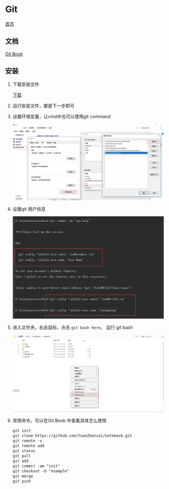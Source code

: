 # Git

[首页](https://git-scm.com/)

## 文档

[Git Book](https://git-scm.com/book/zh/v2)

## 安装

1.  下载安装文件

    [下载](https://git-scm.com/downloads)

2.  运行安装文件，都是下一步即可

3.  设置环境变量，让cmd中也可以使用git command

    ![3.png](3.png)
     
4.  设置git 用户信息

    ![4.png](4.png)

5.  进入文件夹，右击鼠标，点击 `git bash here`， 运行 git bash
    
    ![5.png](5.png)

6.  常用命令，可以在Git Book 中查看具体怎么使用

        git init
        git clone https://github.com/YuanZhencai/notebook.git
        git remote -v
        git remote add
        git status
        git pull
        git add .
        git commit -am "init"
        git checkout -b "example"
        git merge
        git push